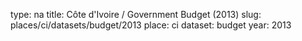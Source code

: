 type: na
title: Côte d'Ivoire / Government Budget (2013)
slug: places/ci/datasets/budget/2013
place: ci
dataset: budget
year: 2013

